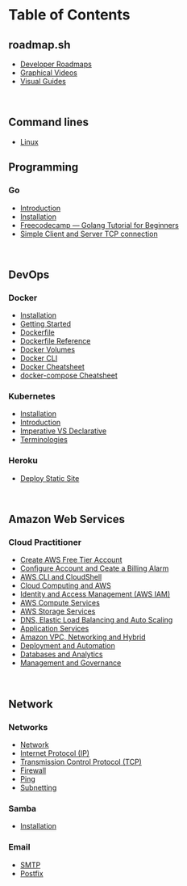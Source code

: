 # Table of Contents


## roadmap.sh
* [Developer Roadmaps](https://roadmap.sh/)
* [Graphical Videos](https://roadmap.sh/watch)
* [Visual Guides](https://roadmap.sh/guides)

<br />


## Command lines
* [Linux](linux/CMD.md)

## Programming

### Go
* [Introduction](go-lang/Introduction.md)
* [Installation](go-lang/Installation.md)
* [Freecodecamp — Golang Tutorial for Beginners](https://github.com/rmarasigan/freecodecamp#golang-tutorial-for-beginners)
* [Simple Client and Server TCP connection](go-lang/client-server-tcp.md)

<br />

## DevOps
### Docker
* [Installation](docker/Installation.md)
* [Getting Started](docker/GettingStarted.md)
* [Dockerfile](docker/Docker-file.md)
* [Dockerfile Reference](docker/DockerfileReference.md)
* [Docker Volumes](docker/Volumes.md)
* [Docker CLI](docker/CLI.md)
* [Docker Cheatsheet](docker/Docker-Cheatsheet.md)
* [docker-compose Cheatsheet](docker/Docker-Compose-Cheatsheet.md)

### Kubernetes
* [Installation](kubernetes/Installation.md)
* [Introduction](kubernetes/Introduction.md)
* [Imperative VS Declarative](kubernetes/ImperativeVSDeclarative.md)
* [Terminologies](kubernetes/Terms.md)

### Heroku
* [Deploy Static Site](heroku/Deploy-Static-Site.md)

<br />

## Amazon Web Services

### Cloud Practitioner
* [Create AWS Free Tier Account](https://aws-cloud-practitioner.herokuapp.com/create-account/index.html)
* [Configure Account and Ceate a Billing Alarm](https://aws-cloud-practitioner.herokuapp.com/configure-accnt-alarm/index.html)
* [AWS CLI and CloudShell](https://aws-cloud-practitioner.herokuapp.com/cli-cloudshell/index.html)
* [Cloud Computing and AWS](https://aws-cloud-practitioner.herokuapp.com/cloud-computing/index.html)
* [Identity and Access Management (AWS IAM)](https://aws-cloud-practitioner.herokuapp.com/iam/index.html)
* [AWS Compute Services](https://aws-cloud-practitioner.herokuapp.com/compute-services/index.html)
* [AWS Storage Services](https://aws-cloud-practitioner.herokuapp.com/storage-services/index.html)
* [DNS, Elastic Load Balancing and Auto Scaling](https://aws-cloud-practitioner.herokuapp.com/dns-elb-auto-scaling/index.html)
* [Application Services](https://aws-cloud-practitioner.herokuapp.com/app-services/index.html)
* [Amazon VPC, Networking and Hybrid](https://aws-cloud-practitioner.herokuapp.com/vpc-networking/index.html)
* [Deployment and Automation](https://aws-cloud-practitioner.herokuapp.com/deployment-automation/index.html)
* [Databases and Analytics](https://aws-cloud-practitioner.herokuapp.com/databases-analytics/index.html)
* [Management and Governance](https://aws-cloud-practitioner.herokuapp.com/mngmt-governance/index.html)

<br />

## Network

### Networks
* [Network](networks/Network.md)
* [Internet Protocol (IP)](networks/IP.md)
* [Transmission Control Protocol (TCP)](networks/TCP.md)
* [Firewall](networks/Firewall.md)
* [Ping](networks/Ping.md)
* [Subnetting](networks/Subnetting.md)

### Samba
* [Installation](samba/Installation.md)

### Email
* [SMTP](email/SMTP.md)
* [Postfix](email/Postfix.md)

<br />

